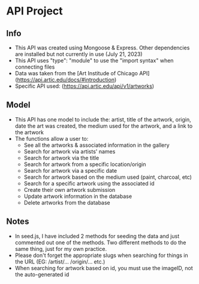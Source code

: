 # API Project 
## Info
- This API was created using Mongoose & Express. Other dependencies are installed
but not currently in use (July 21, 2023)
- This API uses "type": "module" to use the "import syntax" when connecting files
- Data was taken from the [Art Institude of Chicago API] (https://api.artic.edu/docs/#introduction)
- Specific API used: (https://api.artic.edu/api/v1/artworks)

## Model
- This API has one model to include the: artist, title of the artwork, origin, date the art was created, the medium used for the artwork, and a link to the artwork
- The functions allow a user to:
  - See all the artworks & associated information in the gallery
  - Search for artwork via artists' names
  - Search for artwork via the title
  - Search for artwork from a specific location/origin
  - Search for artwork via a specific date
  - Search for artwork based on the medium used (paint, charcoal, etc)
  - Search for a specific artwork using the associated id
  - Create their own artwork submission
  - Update artwork information in the database
  - Delete artworks from the database

## Notes
- In seed.js, I have included 2 methods for seeding the data and just commented out one of the methods. Two different methods to do the same thing, just for my own practice.
- Please don't forget the appropriate slugs when searching for things in the URL (EG: /artist/...  /origin/... etc.)
- When searching for artwork based on id, you must use the imageID, not the auto-generated id
